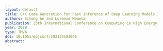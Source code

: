 ```yaml
---
layout: default
title: C++ Code Generation for Fast Inference of Deep Learning Models in ROOT/TMVA
authors: Sitong An and Lorenzo Moneta
publication: 25th International Conference on Computing in High Energy and Nuclear Physics (CHEP 2021)
year: 2020
type: TMVA
doi: 10.1051/epjconf/202125103040
abstract:
---
```

